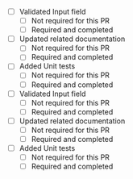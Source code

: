 - [ ] Validated Input field
   - [ ] Not required for this PR 
   - [ ] Required and completed
- [ ] Updated related documentation
   - [ ] Not required for this PR 
   - [ ] Required and completed
- [ ] Added Unit tests
   - [ ] Not required for this PR 
   - [ ] Required and completed
- [ ] Validated Input field
   - [ ] Not required for this PR 
   - [ ] Required and completed
- [ ] Updated related documentation
   - [ ] Not required for this PR 
   - [ ] Required and completed
- [ ] Added Unit tests
   - [ ] Not required for this PR 
   - [ ] Required and completed
